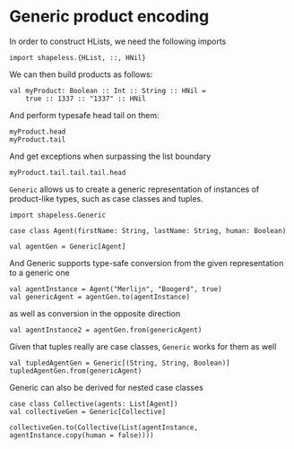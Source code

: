 # Generic product encoding

In order to construct HLists, we need the following imports

```tut
import shapeless.{HList, ::, HNil}
```

We can then build products as follows:

```tut
val myProduct: Boolean :: Int :: String :: HNil =
    true :: 1337 :: "1337" :: HNil
```

And perform typesafe head tail on them:

```tut
myProduct.head
myProduct.tail
```

And get exceptions when surpassing the list boundary
```tut:fail
myProduct.tail.tail.tail.head
```

`Generic` allows us to create a generic representation of instances of product-like types, such as case classes and tuples.
```tut
import shapeless.Generic

case class Agent(firstName: String, lastName: String, human: Boolean)

val agentGen = Generic[Agent]
```

And Generic supports type-safe conversion from the given representation to a generic one
```tut
val agentInstance = Agent("Merlijn", "Boogerd", true)
val genericAgent = agentGen.to(agentInstance)
```

as well as conversion in the opposite direction

```tut
val agentInstance2 = agentGen.from(genericAgent)
```

Given that tuples really are case classes, `Generic` works for them as well
```tut
val tupledAgentGen = Generic[(String, String, Boolean)]
tupledAgentGen.from(genericAgent)
```

Generic can also be derived for nested case classes
```tut
case class Collective(agents: List[Agent])
val collectiveGen = Generic[Collective]

collectiveGen.to(Collective(List(agentInstance, agentInstance.copy(human = false))))
```
